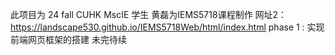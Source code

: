 此项目为 24 fall CUHK MscIE 学生 黄磊为IEMS5718课程制作 
网址2：https://landscape530.github.io/IEMS5718Web/html/index.html
phase 1 : 实现前端网页框架的搭建
未完待续
